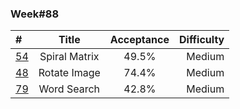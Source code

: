 ### Week#88

| # | Title | Acceptance | Difficulty
| :------------ |:---------------:| :-----:| -----:|
| [54](https://leetcode.com/problems/spiral-matrix/description/) | Spiral Matrix | 49.5% | Medium |
| [48](https://leetcode.com/problems/rotate-image/description/) | Rotate Image | 74.4% | Medium |
| [79](https://leetcode.com/problems/word-search/description/) | Word Search | 42.8% | Medium |
